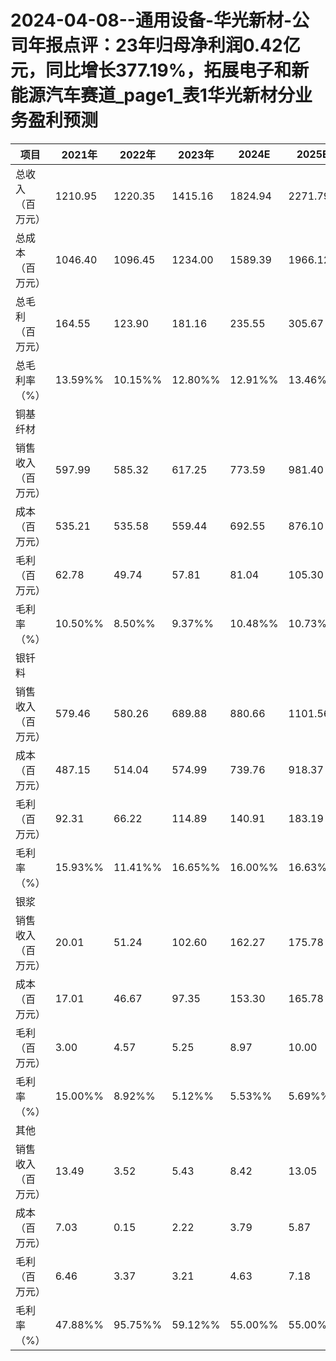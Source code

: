 # 2024-04-08--通用设备-华光新材-公司年报点评：23年归母净利润0.42亿元，同比增长377.19%，拓展电子和新能源汽车赛道_page1_表1华光新材分业务盈利预测

|项目|2021年|2022年|2023年|2024E|2025E|2026E|
|---|---|---|---|---|---|---|
|总收入（百万元）|1210.95|1220.35|1415.16|1824.94|2271.79|2353.27|
|总成本（百万元）|1046.40|1096.45|1234.00|1589.39|1966.12|2029.25|
|总毛利（百万元）|164.55|123.90|181.16|235.55|305.67|324.01|
|总毛利率（%）|13.59%%|10.15%%|12.80%%|12.91%%|13.46%%|13.77%%|
|铜基纤材||
|销售收入（百万元）|597.99|585.32|617.25|773.59|981.40|986.05|
|成本（百万元）|535.21|535.58|559.44|692.55|876.10|877.98|
|毛利（百万元）|62.78|49.74|57.81|81.04|105.30|108.07|
|毛利率（%）|10.50%%|8.50%%|9.37%%|10.48%%|10.73%%|10.96%%|
|银钎料||
|销售收入（百万元）|579.46|580.26|689.88|880.66|1101.56|1131.79|
|成本（百万元）|487.15|514.04|574.99|739.76|918.37|939.84|
|毛利（百万元）|92.31|66.22|114.89|140.91|183.19|191.95|
|毛利率（%）|15.93%%|11.41%%|16.65%%|16.00%%|16.63%%|16.96%%|
|银浆||
|销售收入（百万元）|20.01|51.24|102.60|162.27|175.78|215.20|
|成本（百万元）|17.01|46.67|97.35|153.30|165.78|202.33|
|毛利（百万元）|3.00|4.57|5.25|8.97|10.00|12.87|
|毛利率（%）|15.00%%|8.92%%|5.12%%|5.53%%|5.69%%|5.98%%|
|其他||
|销售收入（百万元）|13.49|3.52|5.43|8.42|13.05|20.22|
|成本（百万元）|7.03|0.15|2.22|3.79|5.87|9.10|
|毛利（百万元）|6.46|3.37|3.21|4.63|7.18|11.12|
|毛利率（%）|47.88%%|95.75%%|59.12%%|55.00%%|55.00%%|55.00%%|